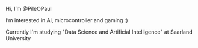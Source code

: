  Hi, I’m @PileOPaul
 
 I’m interested in AI, microcontroller and gaming :)
 
 Currently I'm studying "Data Science and Artificial Intelligence" at Saarland University

<!---
PileOPaul/PileOPaul is a ✨ special ✨ repository because its `README.md` (this file) appears on your GitHub profile.
You can click the Preview link to take a look at your changes.
--->
